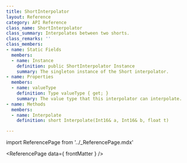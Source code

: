 ```yaml
---
title: ShortInterpolator
layout: Reference
category: API Reference
class_name: ShortInterpolator
class_summary: Interpolates between two shorts.
class_remarks: ''
class_members:
- name: Static Fields
  members:
  - name: Instance
    definition: public ShortInterpolator Instance
    summary: The singleton instance of the Short interpolator.
- name: Properties
  members:
  - name: valueType
    definition: Type valueType { get; }
    summary: The value type that this interpolator can interpolate.
- name: Methods
  members:
  - name: Interpolate
    definition: short Interpolate(Int16& a, Int16& b, float t)

---
```

import ReferencePage from '../_ReferencePage.mdx'

<ReferencePage data={ frontMatter } />

